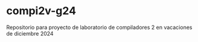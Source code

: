 # compi2v-g24
Repositorio para proyecto de laboratorio de compiladores 2 en vacaciones de diciembre 2024
